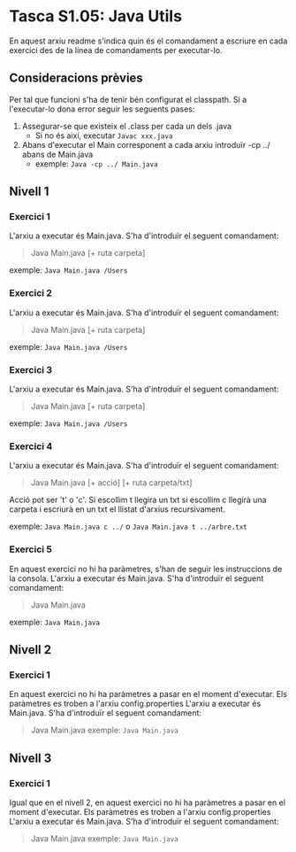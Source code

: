 # Tasca S1.05: Java Utils
En aquest arxiu readme s'indica quin és el comandament a escriure en cada exercici des de la línea de comandaments per executar-lo.

## Consideracions prèvies
Per tal que funcioni s'ha de tenir bén configurat el classpath. 
Si a l'executar-lo dona error seguir les seguents pases:
1. Assegurar-se que existeix el .class per cada un dels .java
	* Si no és així, executar `Javac xxx.java`
2. Abans d'executar el Main corresponent a cada arxiu introduïr -cp ../ abans de Main.java
	* exemple: `Java -cp ../ Main.java`

## Nivell 1

### Exercici 1
L'arxiu a executar és Main.java. S'ha d'introduïr el seguent comandament:
>Java Main.java [+ ruta carpeta]

exemple: `Java Main.java /Users`

### Exercici 2
L'arxiu a executar és Main.java. S'ha d'introduïr el seguent comandament:
>Java Main.java [+ ruta carpeta]

exemple: `Java Main.java /Users`

### Exercici 3
L'arxiu a executar és Main.java. S'ha d'introduïr el seguent comandament:
>Java Main.java [+ ruta carpeta]

exemple: `Java Main.java /Users`


### Exercici 4
L'arxiu a executar és Main.java. S'ha d'introduïr el seguent comandament:
>Java Main.java [+ acció] [+ ruta carpeta/txt]

Acció pot ser 't' o 'c'. Si escollim t llegira un txt si escollim c llegirà una carpeta i escriurà en un txt el llistat d'arxius recursivament.

exemple: `Java Main.java c ../` o `Java Main.java t ../arbre.txt`

### Exercici 5
En aquest exercici no hi ha paràmetres, s'han de seguir les instruccions de la consola.
L'arxiu a executar és Main.java. S'ha d'introduïr el seguent comandament:
>Java Main.java

exemple: `Java Main.java`

## Nivell 2

### Exercici 1
En aquest exercici no hi ha paràmetres a pasar en el moment d'executar. 
Els paràmetres es troben a l'arxiu config.properties
L'arxiu a executar és Main.java. S'ha d'introduïr el seguent comandament:
>Java Main.java 
exemple: `Java Main.java`

## Nivell 3

### Exercici 1
Igual que en el nivell 2, en aquest exercici no hi ha paràmetres a pasar en el moment d'executar. 
Els paràmetres es troben a l'arxiu config.properties
L'arxiu a executar és Main.java. S'ha d'introduïr el seguent comandament:
>Java Main.java 
exemple: `Java Main.java`